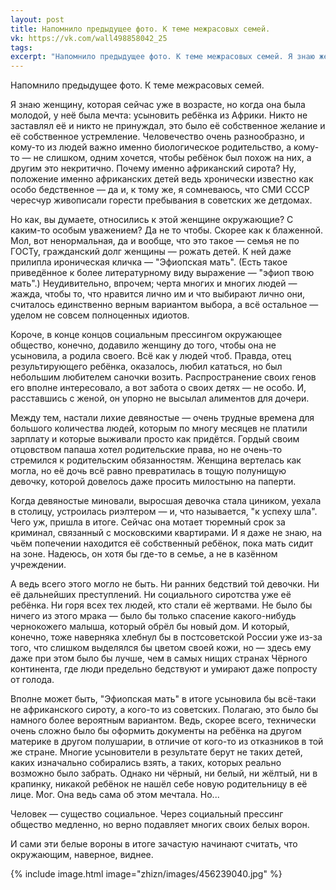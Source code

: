 ```yaml
---
layout: post
title: Напомнило предыдущее фото. К теме межрасовых семей.
vk: https://vk.com/wall498858042_25
tags: 
excerpt: "Напомнило предыдущее фото. К теме межрасовых семей. Я знаю женщину, которая сейчас уже в возрасте, но когда она была молодой, у неё была мечта: усыновить ребёнка из Африки. Никто не заставлял её и никто не принуждал, это было её собственное желание и её собственное устремление. Человечество очень разнообразно, и кому-то из людей важно именно биологическое родительство, а кому-то — не слишком, одним хочется, чтобы ребёнок был похож на них, а другим это некритично. Почему именно африканский сирота? Ну, положение именно африканских детей ведь хронически известно как особо бедственное — да и, к тому же, я сомневаюсь, что СМИ СССР чересчур живописали горести пребывания в советских же детдомах. Но как, вы думаете, относились к этой женщине окружающие?"
---
```

Напомнило предыдущее фото. К теме межрасовых семей. 

Я знаю женщину, которая сейчас уже в возрасте, но когда она была молодой, у неё была мечта: усыновить ребёнка из Африки. Никто не заставлял её и никто не принуждал, это было её собственное желание и её собственное устремление. Человечество очень разнообразно, и кому-то из людей важно именно биологическое родительство, а кому-то — не слишком, одним хочется, чтобы ребёнок был похож на них, а другим это некритично. Почему именно африканский сирота? Ну, положение именно африканских детей ведь хронически известно как особо бедственное — да и, к тому же, я сомневаюсь, что СМИ СССР чересчур живописали горести пребывания в советских же детдомах. 

Но как, вы думаете, относились к этой женщине окружающие? С каким-то особым уважением? Да не то чтобы. Скорее как к блаженной. Мол, вот ненормальная, да и вообще, что это такое — семья не по ГОСТу, гражданский долг женщины — рожать детей. К ней даже прилипла ироническая кличка — "Эфиопская мать". (Есть такое приведённое к более литературному виду выражение — "эфиоп твою мать".) Неудивительно, впрочем; черта многих и многих людей — жажда, чтобы то, что нравится лично им и что выбирают лично они, считалось единственно верным вариантом выбора, а всё остальное — уделом не совсем полноценных идиотов.

Короче, в конце концов социальным прессингом окружающее общество, конечно, додавило женщину до того, чтобы она не усыновила, а родила своего. Всё как у людей чтоб. Правда, отец результирующего ребёнка, оказалось, любил кататься, но был небольшим любителем саночки возить. Распространение своих генов его вполне интересовало, а вот забота о своих детях — не особо. И, расставшись с женой, он упорно не высылал алиментов для дочери. 

Между тем, настали лихие девяностые — очень трудные времена для большого количества людей, которым по многу месяцев не платили зарплату и которые выживали просто как придётся. Гордый своим отцовством папаша хотел родительские права, но не очень-то стремился к родительским обязанностям. Женщина вертелась как могла, но её дочь всё равно превратилась в тощую полунищую девочку, которой довелось даже просить милостыню на паперти. 

Когда девяностые миновали, выросшая девочка стала циником, уехала в столицу, устроилась риэлтером — и, что называется, "к успеху шла". Чего уж, пришла в итоге. Сейчас она мотает тюремный срок за криминал, связанный с московскими квартирами. И я даже не знаю, на чьём попечении находится её собственный ребёнок, пока мать сидит на зоне. Надеюсь, он хотя бы где-то в семье, а не в казённом учреждении.

А ведь всего этого могло не быть. Ни ранних бедствий той девочки. Ни её дальнейших преступлений. Ни социального сиротства уже её ребёнка. Ни горя всех тех людей, кто стали её жертвами. Не было бы ничего из этого мрака — было бы только спасение какого-нибудь чернокожего малыша, который обрёл бы новый дом. И который, конечно, тоже наверняка хлебнул бы в постсоветской России уже из-за того, что слишком выделялся бы цветом своей кожи, но — здесь ему даже при этом было бы лучше, чем в самых нищих странах Чёрного континента, где люди предельно бедствуют и умирают даже попросту от голода. 

Вполне может быть, "Эфиопская мать" в итоге усыновила бы всё-таки не африканского сироту, а кого-то из советских. Полагаю, это было бы намного более вероятным вариантом. Ведь, скорее всего, технически очень сложно было бы оформить документы на ребёнка на другом материке в другом полушарии, в отличие от кого-то из отказников в той же стране. Многие усыновители в результате берут не таких детей, каких изначально собирались взять, а таких, которых реально возможно было забрать. Однако ни чёрный, ни белый, ни жёлтый, ни в крапинку, никакой ребёнок не нашёл себе новую родительницу в её лице. Мог. Она ведь сама об этом мечтала. Но...

Человек — существо социальное. Через социальный прессинг общество медленно, но верно подавляет многих своих белых ворон. 

И сами эти белые вороны в итоге зачастую начинают считать, что окружающим, наверное, виднее.

{% include image.html image="zhizn/images/456239040.jpg" %}